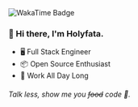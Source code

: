 <div>
  <img href="https://wakatime.com/@holyfata" alt="WakaTime Badge" src="https://wakatime.com/badge/user/8a6aaaac-2685-4623-b4ff-27411dbe3a10.svg"></img>
</div>

### 👋 Hi there, I'm Holyfata.

- 🖥️ Full Stack Engineer
- 📦 Open Source Enthusiast
- 💼 Work All Day Long

###### Talk less, show me you <del>food</del> code 🤣.
